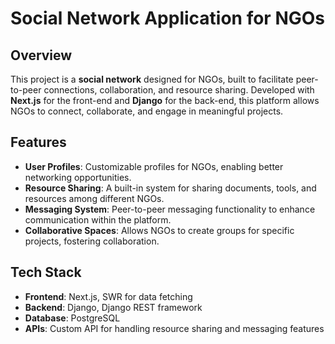 # Social Network Application for NGOs

## Overview

This project is a **social network** designed for NGOs, built to facilitate peer-to-peer connections, collaboration, and resource sharing. Developed with **Next.js** for the front-end and **Django** for the back-end, this platform allows NGOs to connect, collaborate, and engage in meaningful projects.

## Features

- **User Profiles**: Customizable profiles for NGOs, enabling better networking opportunities.
- **Resource Sharing**: A built-in system for sharing documents, tools, and resources among different NGOs.
- **Messaging System**: Peer-to-peer messaging functionality to enhance communication within the platform.
- **Collaborative Spaces**: Allows NGOs to create groups for specific projects, fostering collaboration.

## Tech Stack

- **Frontend**: Next.js, SWR for data fetching
- **Backend**: Django, Django REST framework
- **Database**: PostgreSQL
- **APIs**: Custom API for handling resource sharing and messaging features

```

```
